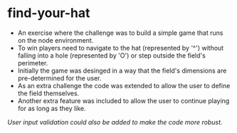 # find-your-hat

* An exercise where the challenge was to build a simple game that runs on the node environment.
* To win players need to navigate to the hat (represented by '^') without falling into a hole (represented by 'O') or step outside the field's perimeter.
* Initially the game was desinged in a way that the field's dimensions are pre-determined for the user. 
* As an extra challenge the code was extended to allow the user to define the field themselves.
* Another extra feature was included to allow the user to continue playing for as long as they like.

*User input validation could also be added to make the code more robust.*

